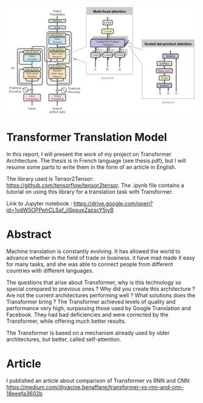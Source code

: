 
![Transformer architecture](transformer_architecture.png "https://lilianweng.github.io/lil-log/2018/06/24/attention-attention.html")

# Transformer Translation Model
In this report, I will present the work of my project on Transformer Architecture. The thesis is in French language (see thesis.pdf), but I will resume some parts to write them in the form of an article in English.

The library used is Tensor2Tensor: https://github.com/tensorflow/tensor2tensor. The .ipynb file contains a tutorial on using this library for a translation task with Transformer. 

Link to Jupyter notebook : https://drive.google.com/open?id=1vdW5OPPphCLSaf_iiSpsuxZazscY5iyB

# Abstract
Machine translation is constantly evolving. It has allowed the world to advance whether in the field of trade or business. it have mad made it easy for many tasks, and she was able to connect people from different countries with different languages.

The questions that arise about Transformer, why is this technology so special compared to previous ones ? Why did you create this architecture ? Are not the current architectures performing well ? What solutions does the Transformer bring ?
The Transformer achieved levels of quality and performance very high, surpassing those used by Google Translation and Facebook. They had bad deficiencies and were corrected by the Transformer, while offering much better results. 

The Transformer is based on a mechanism already used by older architectures, but better, called self-attention. 

# Article
I published an article about comparison of Transformer vs RNN and CNN: https://medium.com/@yacine.benaffane/transformer-vs-rnn-and-cnn-18eeefa3602b
